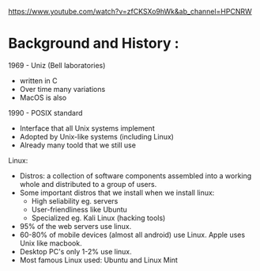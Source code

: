 https://www.youtube.com/watch?v=zfCKSXo9hWk&ab_channel=HPCNRW 

# Background and History :

1969 - Uniz (Bell laboratories)
- written in C
- Over time many variations
- MacOS is also

1990 - POSIX standard
- Interface that all Unix systems implement
- Adopted by Unix-like systems (including Linux)
- Already many toold that we still use

Linux: 
- Distros: a collection of software components assembled into a working whole and distributed to a group of users.
- Some important distros that we install when we install linux:
  - High seliability eg. servers 
  - User-friendliness like Ubuntu 
  - Specialized eg. Kali Linux (hacking tools)
- 95% of the web servers use linux.
- 60-80% of mobile devices (almost all android) use Linux. Apple uses Unix like macbook.
- Desktop PC's only 1-2% use linux.
- Most famous Linux used: Ubuntu and Linux Mint

